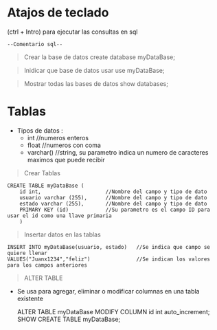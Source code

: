 # Atajos de teclado

(ctrl + Intro) para ejecutar las consultas en sql

    --Comentario sql--

>Crear la base de datos
    create database myDataBase;

>Inidicar que base de datos usar
    use myDataBase;

>Mostrar todas las bases de datos
    show databases;

# Tablas

- Tipos de datos :
    - int       //numeros enteros
    - float     //numeros con coma
    - varchar() //string, su parametro indica un numero de caracteres maximos que puede recibir

>Crear Tablas

    CREATE TABLE myDataBase (
        id int,                     //Nombre del campo y tipo de dato
        usuario varchar (255),      //Nombre del campo y tipo de dato
        estado varchar (255),       //Nombre del campo y tipo de dato
        PRIMARY KEY (id)            //Su parametro es el campo ID para usar el id como una llave primaria
        )

>Insertar datos en las tablas

    INSERT INTO myDataBase(usuario, estado)   //Se indica que campo se quiere llenar
    VALUES("Juanx1234","feliz")               //Se indican los valores para los campos anteriores

>ALTER TABLE
- Se usa para agregar, eliminar o modificar columnas en una tabla existente

    ALTER TABLE myDataBase MODIFY COLUMN id int auto_increment;
    SHOW CREATE TABLE myDataBase;
